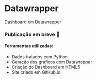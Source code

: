# Datawrapper
Dashboard em Datawrapper

### Publicação em breve 🚧

#### Ferramentas utilizadas:
- Dados tratados com Python
- Geração dos graficos com Datawrapper
- Criação do Dashboard em HTML5
- Site criado em GitHub.io
